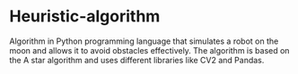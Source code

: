 # Heuristic-algorithm
Algorithm in Python programming language that simulates a robot on the moon and allows it to avoid obstacles effectively.
The algorithm is based on the A star algorithm and uses different libraries like CV2 and Pandas.
